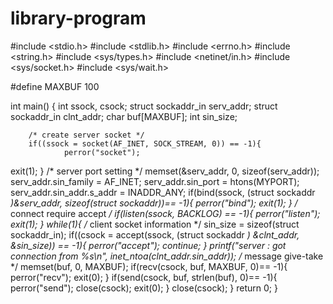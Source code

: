 # library-program
#include <stdio.h>
#include <stdlib.h>
#include <errno.h>
#include <string.h>
#include <sys/types.h>
#include <netinet/in.h>
#include <sys/socket.h>
#include <sys/wait.h>


#define MAXBUF 100

int main()
{
        int ssock, csock;
        struct sockaddr_in serv_addr;
        struct sockaddr_in clnt_addr;
        char buf[MAXBUF];
        int sin_size;

        /* create server socket */
        if((ssock = socket(AF_INET, SOCK_STREAM, 0)) == -1){
                perror("socket");
 exit(1);
        }
        /* server port setting */
        memset(&serv_addr, 0, sizeof(serv_addr));
        serv_addr.sin_family = AF_INET;
        serv_addr.sin_port = htons(MYPORT);
        serv_addr.sin_addr.s_addr = INADDR_ANY;
        if(bind(ssock, (struct sockaddr *)&serv_addr,
                sizeof(struct sockaddr))== -1){
                        perror("bind");
                        exit(1);
                        }
        /* connect require accept */
        if(listen(ssock, BACKLOG) == -1){
                perror("listen");
                exit(1);
        }
        while(1){
        /* client socket information */
        sin_size = sizeof(struct sockaddr_in);
        if((csock = accept(ssock, (struct sockaddr *)
 &clnt_addr, &sin_size)) == -1){
                        perror("accept");
                        continue;
                }
        printf("server : got connection from %s\n",
                inet_ntoa(clnt_addr.sin_addr));
        /* message give-take */
        memset(buf, 0, MAXBUF);
        if(recv(csock, buf, MAXBUF, 0)== -1){
                perror("recv");
                exit(0);
        }
        if(send(csock, buf, strlen(buf), 0)== -1){
                perror("send");
                close(csock);
                exit(0);
        }
        close(csock);
        }
        return 0;
}
